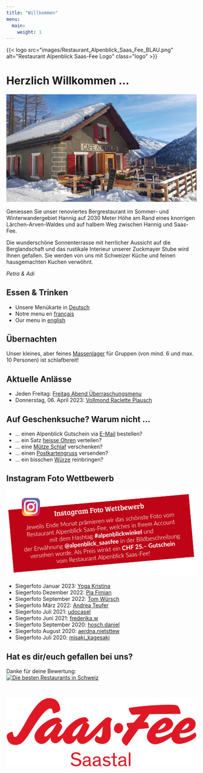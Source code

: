 ```yaml
---
title: "Willkommen"
menu:
  main:
    weight: 1
---
```

<!-- Ein-/Auskommentieren: Ctrl + K und gleich Ctrl + C -->

{{< logo src="images/Restaurant_Alpenblick_Saas_Fee_BLAU.png" alt="Restaurant Alpenblick Saas-Fee Logo" class="logo" >}}

<!-- {{< logo src="images/Restaurant_Alpenblick_Saas_Fee_Weihnachten.png" alt="Restaurant Alpenblick Saas-Fee Logo" class="logo" >}} -->

<!-- ---
Normaler Text zwischen Linien<br>
**Fetter Text zwischen Linien**

--- -->

<!-- <br>

--- -->

<!-- **Früheres Saisonende wegen <a href="images/Alpenblick_Flyer_Umbau_2022.jpg" target="_blank"> Umbau</a> und Start Wintersaison 2022 / 23**<br>
Wir geniessen mit euch noch bis und mit **Sonntag, 25. September 2022** die Sommersaison.  -->

<!-- Am **Donnerstag, 08. Dezember 2022** freuen wir uns, mit euch **und unserer neuen Küche** in die Wintersaison 2022 / 23 starten zu dürfen! -->

<!--

 **Saisonende und Start Wintersaison**<br>
Am **Mittwoch, 15. Dezember 2021** freuen wir uns, mit euch in die Wintersaison 2021 / 22 starten zu dürfen!


**Sommersaison 2021**<br>
Wir freuen uns sehr, Sie nach der Zwischensaison ab **Donnerstag, 03. Juni 2021 (Fronleichnam)** wieder bei uns im Restaurant Alpenblick begrüssen und verwöhnen zu dürfen!


**Start Sommersaison 2022**<br>
Wir freuen uns sehr, Sie nach der Zwischensaison ab **Freitag, 10. Juni 2022** (bei schönem Wetter bereits am **Freitag, 03. Juni 2022**) wieder bei uns im Restaurant Alpenblick begrüssen und verwöhnen zu dürfen!

Wir geniessen mit euch noch bis und mit **Sonntag, 24. Oktober 2021** die Sommersaison. Am **Mittwoch, 15. Dezember 2021** freuen wir uns, mit euch in die Wintersaison 2021 / 22 starten zu dürfen!


**Saisonende und Start Sommersaison 2022**<br>
Wir geniessen mit euch noch bis und mit **Sonntag, 24. April 2022** die Wintersaison. 

Am **Freitag, 10. Juni 2022** (bei schönem Wetter bereits am **Freitag, 03. Juni 2022**) freuen wir uns, mit euch in die Sommersaison 2022 starten zu dürfen!


**Start Sommersaison 2022**<br>
Wir freuen uns sehr, Sie nach der Zwischensaison ab **Freitag, 03. Juni 2022** wieder bei uns im Restaurant Alpenblick begrüssen und verwöhnen zu dürfen!

-->

<!-- ---
<br> -->

# Herzlich Willkommen ...
![Alpenblick](images/Alpenblick_Ansicht_16.jpg "Alpenblick")
<!-- 
![Alpenblick](images/Alpenblick_Ansicht_16.jpg "Alpenblick") -> WINTER
![Alpenblick](images/Alpenblick_Ansicht_13.jpg "Alpenblick") -> SOMMER
![Alpenblick](images/Alpenblick_Ansicht_Take-away.jpg "Alpenblick")
 -->

Geniessen Sie unser renoviertes Bergrestaurant im Sommer- und Winterwandergebiet Hannig auf 2030 Meter Höhe am Rand eines knorrigen Lärchen-Arven-Waldes und auf halbem Weg zwischen Hannig und Saas-Fee. 

Die wunderschöne Sonnenterrasse mit herrlicher Aussicht auf die Berglandschaft und das rustikale Interieur unserer Zuckmayer Stube wird Ihnen gefallen. Sie werden von uns mit Schweizer Küche und feinen hausgemachten Kuchen verwöhnt.

_Petra & Adi_


## Essen & Trinken
* Unsere Menükarte in <a href="images/Alpenblick_Menukarte_QR_Code_DE.pdf" target="_blank">Deutsch</a>
* Notre menu en <a href="images/Alpenblick_Menukarte_QR_Code_FR.pdf" target="_blank">français</a>
* Our menu in <a href="images/Alpenblick_Menukarte_QR_Code_EN.pdf" target="_blank">english</a>


## Übernachten
Unser kleines, aber feines <a href="images/Alpenblick_Flyer_Uebernachten_2022.jpg" target="_blank">Massenlager</a> für Gruppen (von mind. 6 und max. 10 Personen) ist schlafbereit!


## Aktuelle Anlässe
* Jeden Freitag: <a href="images/Alpenblick_Flyer_Freitag_Abend_Menu_2020.jpg" target="_blank"> Freitag Abend Überraschungsmenu</a>
* Donnerstag, 06. April 2023: <a href="images/Alpenblick_Flyer_Vollmond_Raclette_Plausch.jpg" target="_blank"> Vollmond Raclette Plausch</a>
<!-- * Sonntag, 17. April 2022: <a href="images/Alpenblick_Flyer_Ostern_2022.jpg" target="_blank"> Alpenblick Ostereiersuche</a> -->
<!-- * Sonntag, 10. Juli 2022: <a href="https://www.saas-fee.ch/de/events/top-events-im-sommer/saaser-gourmet-trail" target="_blank"> Saaser Gourmet-Trail</a> -->
<!-- * Montag, 1. August 2022: <a href="images/Alpenblick_Flyer_1_August_2022.jpg" target="_blank"> Schweizer Nationalfeiertag</a> -->
<!-- * Sonntag, 07. August 2022: <a href="images/Alpenblick_Flyer_Ziegenfest_2022.jpg" target="_blank"> Ziegenfest Saas--Fee</a> -->
<!-- * 04. – 25. September 2022: <a href="https://www.saas-fee.ch/de/events/top-events-im-sommer/saaser-gaumengaudi" target="_blank"> Saaser Gaumengaudi</a> (-> <a href="images/Alpenblick_Flyer_Saaser_Gaumengaudi_2022.jpg" target="_blank">Unser Menü</a>) -->
<!-- * Donnerstag, 08. Dezember 2022: <a href="images/Alpenblick_Flyer_Vollmond_Raclette_Plausch.jpg" target="_blank"> Vollmond Raclette Plausch</a> -->
<!-- * Samstag, 24. Dezember 2022: <a href="images/Alpenblick_Flyer_Weihnachtsmenu.jpg" target="_blank"> Weihnachtsmenu</a> -->
<!-- * Sonntag, 25. Dezember 2022: <a href="images/Alpenblick_Flyer_Christmas_Fondue.jpg" target="_blank"> Christmas Fondue</a> -->
<!-- * Montag, 06. März 2023: <a href="images/Alpenblick_Flyer_Vollmond_Raclette_Plausch.jpg" target="_blank"> Vollmond Raclette Plausch</a> -->
<!-- * **ZUSÄTZLICH:** Mittwoch, 08. März 2023: <a href="images/Alpenblick_Flyer_Vollmond_Raclette_Plausch.jpg" target="_blank"> Vollmond Raclette Plausch</a> -->


## Auf Geschenksuche? Warum nicht ...
* ... einen Alpenblick Gutschein via [E-Mail](mailto:info@alpenblick-saasfee.ch?Subject=Gutscheinbestellung) bestellen? 
* ... ein Satz <a href="images/Alpenblick_Stirnband.jpg" target="_blank">heisse Ohren</a> verteilen?
* ... eine <a href="images/Alpenblick_Flyer_Uebernachten_2022.jpg" target="_blank">Mütze Schlaf</a> verschenken?
* ... einen <a href="images/Alpenblick_Postkarten.jpg" target="_blank">Postkartengruss</a> versenden?
* ... ein bisschen <a href="images/Alpenblick_Flyer_Verfeinern_2021.jpg" target="_blank">Würze</a> reinbringen?


## Instagram Foto Wettbewerb
<a href="https://www.instagram.com/alpenblick_saasfee/" target="_blank" alt="Instagram" title="Instagram"><img src="images/Alpenblick_Insta_Foto_Wettbewerb.jpg" alt="Instagram"></a>

* Siegerfoto Januar 2023: <a href="images/Alpenblick_alpenblickwinkel_23_01_yoga_kristina.png" target="_blank"> Yoga Kristina</a>
* Siegerfoto Dezember 2022: <a href="images/Alpenblick_alpenblickwinkel_22_12_fimian_pia.png" target="_blank"> Pia Fimian</a>
* Siegerfoto September 2022: <a href="images/Alpenblick_alpenblickwinkel_22_09_wuerschtom.png" target="_blank"> Tom Würsch</a>
* Siegerfoto März 2022: <a href="images/Alpenblick_alpenblickwinkel_22_03_Andrea_Teufer.png" target="_blank"> Andrea Teufer</a>
* Siegerfoto Juli 2021: <a href="images/Alpenblick_alpenblickwinkel_21_07_udocasel.png" target="_blank"> udocasel</a>
* Siegerfoto Juni 2021: <a href="images/Alpenblick_alpenblickwinkel_21_06_frederika_w.png" target="_blank"> frederika.w</a>
* Siegerfoto September 2020: <a href="images/Alpenblick_alpenblickwinkel_20_09_hosch_daniel.png" target="_blank"> hosch.daniel</a>
* Siegerfoto August 2020: <a href="images/Alpenblick_alpenblickwinkel_20_08_aerdna_nietsttew.png" target="_blank"> aerdna.nietsttew</a>
* Siegerfoto Juli 2020: <a href="images/Alpenblick_alpenblickwinkel_20_07_misakj_kagesakj.png" target="_blank"> misakj_kagesakj</a>

<!-- ## Wallis Werbeaktion – 100-Franken-Gutschein
Wir machen mit! <a href="https://www.valais.ch/de/info/landingpage/100-franken-gutschein" target="_blank"> Profitiert</a> jetzt auch bei uns:
<a href="https://www.valais.ch/de/info/landingpage/100-franken-gutschein" target="_blank" alt="Wallis Werbeaktion" title="Wallis Werbeaktion"><img src="images/Alpenblick_Wallis_Werbeaktion_100_Franken_Gutschein.jpg" alt="Wallis Werbeaktion"></a> -->


## Hat es dir/euch gefallen bei uns?
Danke für deine Bewertung:<br>
<a href="https://www.suissegourmet.ch/saas-fee/restaurant-alpenblick/" target="_blank" alt="Die besten Restaurants in Schweiz" title="Die besten Restaurants in Schweiz"><img src="https://www.suissegourmet.ch/gourmetbutton/stempel.php?rid=72573" alt="Die besten Restaurants in Schweiz"></a>

<br>

<a href="https://www.saas-fee.ch/" target="_blank" alt="Saas-Fee" title="Saas-Fee"><img src="images/Saas-Fee_Logo_Rot_RGB.svg" alt="Saas-Fee" class="logo"></a>
